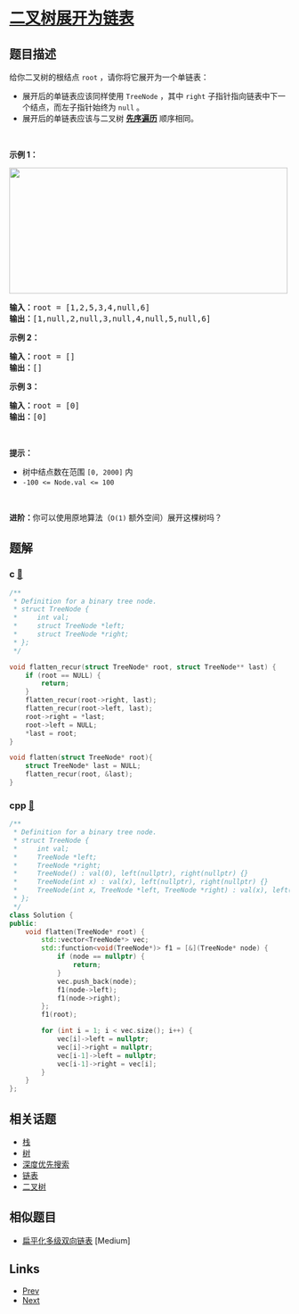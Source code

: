 
# [二叉树展开为链表](https://leetcode-cn.com/problems/flatten-binary-tree-to-linked-list)

## 题目描述

<p>给你二叉树的根结点 <code>root</code> ，请你将它展开为一个单链表：</p>

<ul>
	<li>展开后的单链表应该同样使用 <code>TreeNode</code> ，其中 <code>right</code> 子指针指向链表中下一个结点，而左子指针始终为 <code>null</code> 。</li>
	<li>展开后的单链表应该与二叉树 <a href="https://baike.baidu.com/item/%E5%85%88%E5%BA%8F%E9%81%8D%E5%8E%86/6442839?fr=aladdin" target="_blank"><strong>先序遍历</strong></a> 顺序相同。</li>
</ul>

<p> </p>

<p><strong>示例 1：</strong></p>
<img alt="" src="https://assets.leetcode.com/uploads/2021/01/14/flaten.jpg" style="width: 500px; height: 226px;" />
<pre>
<strong>输入：</strong>root = [1,2,5,3,4,null,6]
<strong>输出：</strong>[1,null,2,null,3,null,4,null,5,null,6]
</pre>

<p><strong>示例 2：</strong></p>

<pre>
<strong>输入：</strong>root = []
<strong>输出：</strong>[]
</pre>

<p><strong>示例 3：</strong></p>

<pre>
<strong>输入：</strong>root = [0]
<strong>输出：</strong>[0]
</pre>

<p> </p>

<p><strong>提示：</strong></p>

<ul>
	<li>树中结点数在范围 <code>[0, 2000]</code> 内</li>
	<li><code>-100 <= Node.val <= 100</code></li>
</ul>

<p> </p>

<p><strong>进阶：</strong>你可以使用原地算法（<code>O(1)</code> 额外空间）展开这棵树吗？</p>


## 题解

### c [🔗](flatten-binary-tree-to-linked-list.c) 
```c
/**
 * Definition for a binary tree node.
 * struct TreeNode {
 *     int val;
 *     struct TreeNode *left;
 *     struct TreeNode *right;
 * };
 */

void flatten_recur(struct TreeNode* root, struct TreeNode** last) {
    if (root == NULL) {
        return;
    }
    flatten_recur(root->right, last);
    flatten_recur(root->left, last);
    root->right = *last;
    root->left = NULL;
    *last = root;
}

void flatten(struct TreeNode* root){
    struct TreeNode* last = NULL;
    flatten_recur(root, &last);
}
```
### cpp [🔗](flatten-binary-tree-to-linked-list.cpp) 
```cpp
/**
 * Definition for a binary tree node.
 * struct TreeNode {
 *     int val;
 *     TreeNode *left;
 *     TreeNode *right;
 *     TreeNode() : val(0), left(nullptr), right(nullptr) {}
 *     TreeNode(int x) : val(x), left(nullptr), right(nullptr) {}
 *     TreeNode(int x, TreeNode *left, TreeNode *right) : val(x), left(left), right(right) {}
 * };
 */
class Solution {
public:
    void flatten(TreeNode* root) {
        std::vector<TreeNode*> vec;
        std::function<void(TreeNode*)> f1 = [&](TreeNode* node) {
            if (node == nullptr) {
                return;
            }
            vec.push_back(node);
            f1(node->left);
            f1(node->right);
        };
        f1(root);

        for (int i = 1; i < vec.size(); i++) {
            vec[i]->left = nullptr;
            vec[i]->right = nullptr;
            vec[i-1]->left = nullptr;
            vec[i-1]->right = vec[i];
        }
    }
};
```


## 相关话题

- [栈](../../tags/stack.md) 
- [树](../../tags/tree.md) 
- [深度优先搜索](../../tags/depth-first-search.md) 
- [链表](../../tags/linked-list.md) 
- [二叉树](../../tags/binary-tree.md) 


## 相似题目

- [扁平化多级双向链表](../flatten-a-multilevel-doubly-linked-list/README.md)  [Medium] 


## Links

- [Prev](../path-sum/README.md) 
- [Next](../populating-next-right-pointers-in-each-node/README.md) 

